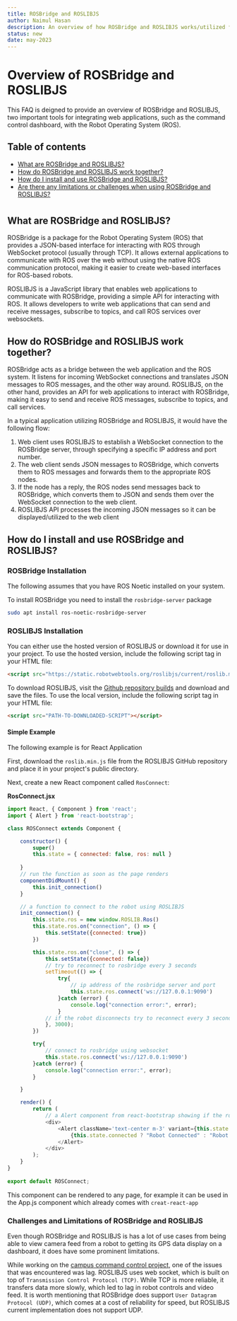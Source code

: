 ```yaml
---
title: ROSBridge and ROSLIBJS
author: Naimul Hasan
description: An overview of how ROSBridge and ROSLIBJS works/utilized for command control
status: new
date: may-2023
---
```

# Overview of ROSBridge and ROSLIBJS
This FAQ is deigned to provide an overview of ROSBridge and ROSLIBJS, two important tools for integrating web applications, such as the command control dashboard, with the Robot Operating System (ROS).

## Table of contents
* [What are ROSBridge and ROSLIBJS?](#what-are-rosbridge-and-roslibjs)
* [How do ROSBridge and ROSLIBJS work together?](#how-do-rosbridge-and-roslibjs-work-together)
* [How do I install and use ROSBridge and ROSLIBJS?](#how-do-i-install-and-use-rosbridge-and-roslibjs)
* [Are there any limitations or challenges when using ROSBridge and ROSLIBJS?](#challenges-limitations-of-rosbridge-and-roslibjs)
#
<a name="what-are-rosbridge-and-roslibjs"></a>

## What are ROSBridge and ROSLIBJS?

ROSBridge is a package for the Robot Operating System (ROS) that provides a JSON-based interface for interacting with ROS through WebSocket protocol (usually through TCP). It allows external applications to communicate with ROS over the web without using the native ROS communication protocol, making it easier to create web-based interfaces for ROS-based robots.

ROSLIBJS is a JavaScript library that enables web applications to communicate with ROSBridge, providing a simple API for interacting with ROS. It allows developers to write web applications that can send and receive messages, subscribe to topics, and call ROS services over websockets.

<a name="how-do-rosbridge-and-roslibjs-work-together"></a>

## How do ROSBridge and ROSLIBJS work together?

ROSBridge acts as a bridge between the web application and the ROS system. It listens for incoming WebSocket connections and translates JSON messages to ROS messages, and the other way around. ROSLIBJS, on the other hand, provides an API for web applications to interact with ROSBridge, making it easy to send and receive ROS messages, subscribe to topics, and call services.

In a typical application utilizing ROSBridge and ROSLIBJS, it would have the following flow:

1. Web client uses ROSLIBJS to establish a WebSocket connection to the ROSBridge server, through specifying a specific IP address and port number.
2. The web client sends JSON messages to ROSBridge, which converts them to ROS messages and forwards them to the appropriate ROS nodes.
3. If the node has a reply, the ROS nodes send messages back to ROSBridge, which converts them to JSON and sends them over the WebSocket connection to the web client.
4. ROSLIBJS API processes the incoming JSON messages so it can be displayed/utilized to the web client

<a name="how-do-i-install-and-use-rosbridge-and-roslibjs"></a>

## How do I install and use ROSBridge and ROSLIBJS?

### ROSBridge Installation

The following assumes that you have ROS Noetic installed on your system.

To install ROSBridge you need to install the `rosbridge-server` package

```bash
sudo apt install ros-noetic-rosbridge-server
```
### ROSLIBJS Installation

You can either use the hosted version of ROSLIBJS or download it for use in your project. To use the hosted version, include the following script tag in your HTML file:
```html
<script src="https://static.robotwebtools.org/roslibjs/current/roslib.min.js"></script>
```

To download ROSLIBJS, visit the [Github repository builds](https://github.com/RobotWebTools/roslibjs/tree/develop/build) and download and save the files. To use the local version, include the following script tag in your HTML file:
```html
<script src="PATH-TO-DOWNLOADED-SCRIPT"></script>
```

#### Simple Example 

The following example is for React Application 

First, download the `roslib.min.js` file from the ROSLIBJS GitHub repository and place it in your project's public directory.

Next, create a new React component called `RosConnect`:

**RosConnect.jsx**
```javascript
import React, { Component } from 'react';
import { Alert } from 'react-bootstrap';

class ROSConnect extends Component {

    constructor() {
        super()
        this.state = { connected: false, ros: null } 
        
    }
    // run the function as soon as the page renders
    componentDidMount() {
        this.init_connection()
    }

    // a function to connect to the robot using ROSLIBJS
    init_connection() {
        this.state.ros = new window.ROSLIB.Ros()
        this.state.ros.on("connection", () => {
            this.setState({connected: true})
        })

        this.state.ros.on("close", () => {
            this.setState({connected: false})
            // try to reconnect to rosbridge every 3 seconds
            setTimeout(() => {
                try{
                    // ip address of the rosbridge server and port
                    this.state.ros.connect('ws://127.0.0.1:9090')
                }catch (error) {
                    console.log("connection error:", error);
                }
            // if the robot disconnects try to reconnect every 3 seconds (1000 ms = 1 second)
            }, 3000); 
        })

        try{
            // connect to rosbridge using websocket 
            this.state.ros.connect('ws://127.0.0.1:9090')
        }catch (error) {
            console.log("connection error:", error);
        }

    }

    render() { 
        return (
            // a Alert component from react-bootstrap showing if the robot is connected or not
            <div>
                <Alert className='text-center m-3' variant={this.state.connected ? "success" : "danger"}>
                    {this.state.connected ? "Robot Connected" : "Robot Disconnected"}
                </Alert>
            </div>
        );
    }
}
 
export default ROSConnect;
```

This component can be rendered to any page, for example it can be used in the App.js component which already comes with `creat-react-app`

<a name="challenges-limitations-of-rosbridge-and-roslibjs"></a>

### Challenges and Limitations of ROSBridge and ROSLIBJS

Even though ROSBridge and ROSLIBJS is has a lot of use cases from being able to view camera feed from a robot to getting its GPS data display on a dashboard, it does have some prominent limitations. 

While working on the [campus command control project](https://github.com/campusrover/command-control), one of the issues that was encountered was lag. ROSLIBJS uses web socket, which is built on top of `Transmission Control Protocol (TCP)`. While TCP is more reliable, it transfers data more slowly, which led to lag in robot controls and video feed. It is worth mentioning that ROSBridge does support `User Datagram Protocol (UDP)`, which comes at a cost of reliability for speed, but ROSLIBJS current implementation does not support UDP. 